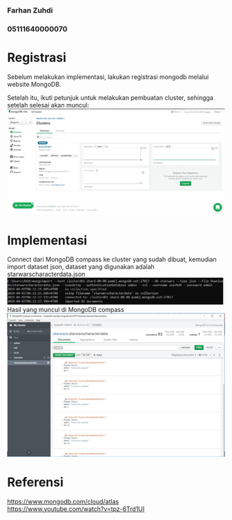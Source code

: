 ### Farhan Zuhdi
### 05111640000070

# Registrasi
  Sebelum melakukan implementasi, lakukan registrasi mongodb melalui website MongoDB.

  Setelah itu, ikuti petunjuk untuk melakukan pembuatan cluster, sehingga setelah selesai akan muncul:
  ![alt](https://github.com/trus25/Basis-Data-Terdistribusi/blob/master/Tugas-Implementasi-MongoDB/Screenshoot/cluster.JPG)
  
# Implementasi  
  Connect dari MongoDB compass ke cluster yang sudah dibuat, kemudian import dataset json, dataset yang digunakan adalah                     starwarscharacterdata.json
  ![alt](https://github.com/trus25/Basis-Data-Terdistribusi/blob/master/Tugas-Implementasi-MongoDB/Screenshoot/importdata.JPG)
  Hasil yang muncul di MongoDB compass
  ![alt](https://github.com/trus25/Basis-Data-Terdistribusi/blob/master/Tugas-Implementasi-MongoDB/Screenshoot/compass.JPG)
  
# Referensi
  https://www.mongodb.com/cloud/atlas<br />
  https://www.youtube.com/watch?v=tpz-6Trd1UI
